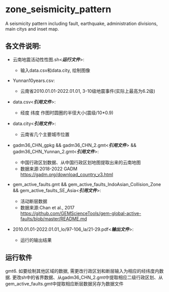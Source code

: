 # zone_seismicity_pattern
A seismicity pattern including fault, earthquake, administration divisions, main citys and inset map.

## 各文件说明:
* 云南地震活动性性图.sh<_**运行文件**_>:	
 	+ 输入data.csv和data.city, 绘制图像

* Yunnan10years.csv:
	+ 云南省2010.01.01-2022.01.01, 3-10级地震事件(实际上最高为6.2级)

* data.csv<_**引用文件**_>:
    + 经度 纬度 作图时圆圈的半径大小(震级/10*0.9)

* data.city<_**引用文件**_>:
    + 云南省几个主要城市位置


* gadm36_CHN_gpkg && gadm36_CHN_2.gmt<_**引用文件**_> && gadm36_CHN_Yunnan_2.gmt<_**引用文件**_>:
    + 中国行政区划数据、从中国行政区划地图提取出来的云南地图
    + 数据来源:2018-2022 GADM https://gadm.org/download_country_v3.html

* gem_active_faults.gmt && gem_active_faults_IndoAsian_Collision_Zone && gem_active_faults_SE_Asia<_**引用文件**_>:
    + 活动断层数据
    + 数据来源:Chan et al., 2017 https://github.com/GEMScienceTools/gem-global-active-faults/blob/master/README.md


* 2010.01.01-2022.01.01_lo/97-106_la/21-29.pdf<_**输出文件**_>:
    + 运行的输出结果
## 运行软件
gmt6. 如要绘制其他区域的数据, 需更改行政区划和断层输入为相应的经纬度内数据. 更改sh中的省界数据、从gadm36_CHN_2.gmt中提取相应二级行政区划、从gem_active_faults.gmt中提取相应断层数据另存为数据文件
